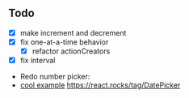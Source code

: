 ## Todo
- [x] make increment and decrement
- [x] fix one-at-a-time behavior
  -[x] refactor actionCreators
- [x] fix interval
- Redo number picker:
- [cool example]( http://wangzuo.github.io/input-moment/)
https://react.rocks/tag/DatePicker
